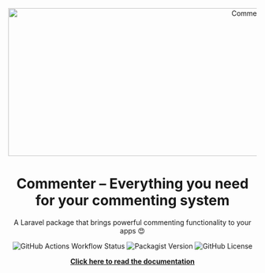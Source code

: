 <div align="center">
  <img src="https://github.com/Lakshan-Madushanka/laravel-comments/assets/47297673/811e40d6-3988-4cb9-861d-cc9e98005d65" width="1000" height="300" alt="Commenter logo">

# Commenter – Everything you need for your commenting system
A Laravel package that brings powerful commenting functionality to your apps 😍

![GitHub Actions Workflow Status](https://img.shields.io/github/actions/workflow/status/Lakshan-Madushanka/laravel-comments/run-tests.yml)
![Packagist Version](https://img.shields.io/packagist/v/lakm/laravel-comments)
![GitHub License](https://img.shields.io/github/license/Lakshan-Madushanka/laravel-comments)

**[Click here to read the documentation](https://docs.saloon.dev)**
</div>



